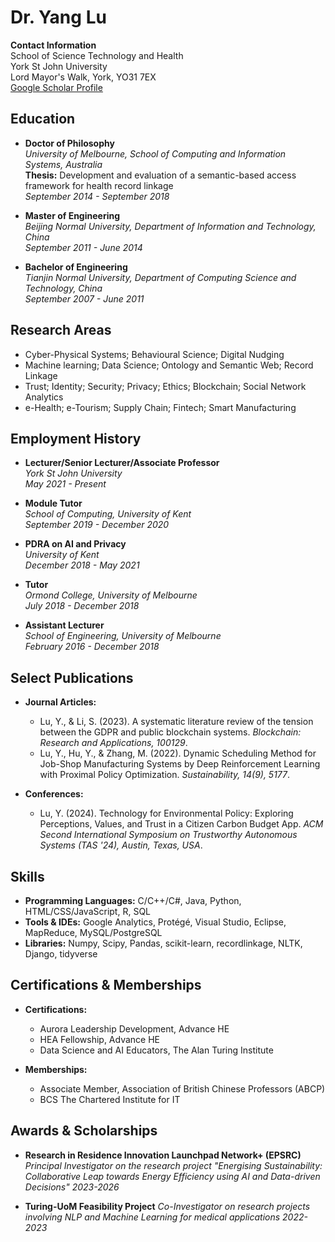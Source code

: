 # Dr. Yang Lu

**Contact Information**  
School of Science Technology and Health  
York St John University  
Lord Mayor's Walk, York, YO31 7EX  
[Google Scholar Profile](#)

## Education

- **Doctor of Philosophy**  
  _University of Melbourne, School of Computing and Information Systems, Australia_  
  **Thesis:** Development and evaluation of a semantic-based access framework for health record linkage  
  _September 2014 - September 2018_

- **Master of Engineering**  
  _Beijing Normal University, Department of Information and Technology, China_  
  _September 2011 - June 2014_

- **Bachelor of Engineering**  
  _Tianjin Normal University, Department of Computing Science and Technology, China_  
  _September 2007 - June 2011_

## Research Areas

- Cyber-Physical Systems; Behavioural Science; Digital Nudging
- Machine learning; Data Science; Ontology and Semantic Web; Record Linkage
- Trust; Identity; Security; Privacy; Ethics; Blockchain; Social Network Analytics
- e-Health; e-Tourism; Supply Chain; Fintech; Smart Manufacturing

## Employment History

- **Lecturer/Senior Lecturer/Associate Professor**  
  _York St John University_  
  _May 2021 - Present_

- **Module Tutor**  
  _School of Computing, University of Kent_  
  _September 2019 - December 2020_

- **PDRA on AI and Privacy**  
  _University of Kent_  
  _December 2018 - May 2021_

- **Tutor**  
  _Ormond College, University of Melbourne_  
  _July 2018 - December 2018_

- **Assistant Lecturer**  
  _School of Engineering, University of Melbourne_  
  _February 2016 - December 2018_

## Select Publications

- **Journal Articles:**
  - Lu, Y., & Li, S. (2023). A systematic literature review of the tension between the GDPR and public blockchain systems. _Blockchain: Research and Applications, 100129_.
  - Lu, Y., Hu, Y., & Zhang, M. (2022). Dynamic Scheduling Method for Job-Shop Manufacturing Systems by Deep Reinforcement Learning with Proximal Policy Optimization. _Sustainability, 14(9), 5177_.

- **Conferences:**
  - Lu, Y. (2024). Technology for Environmental Policy: Exploring Perceptions, Values, and Trust in a Citizen Carbon Budget App. _ACM Second International Symposium on Trustworthy Autonomous Systems (TAS '24), Austin, Texas, USA_.

## Skills

- **Programming Languages:** C/C++/C#, Java, Python, HTML/CSS/JavaScript, R, SQL
- **Tools & IDEs:** Google Analytics, Protégé, Visual Studio, Eclipse, MapReduce, MySQL/PostgreSQL
- **Libraries:** Numpy, Scipy, Pandas, scikit-learn, recordlinkage, NLTK, Django, tidyverse

## Certifications & Memberships

- **Certifications:**
  - Aurora Leadership Development, Advance HE
  - HEA Fellowship, Advance HE
  - Data Science and AI Educators, The Alan Turing Institute

- **Memberships:**
  - Associate Member, Association of British Chinese Professors (ABCP)
  - BCS The Chartered Institute for IT

## Awards & Scholarships

- **Research in Residence Innovation Launchpad Network+ (EPSRC)**
  _Principal Investigator on the research project "Energising Sustainability: Collaborative Leap towards Energy Efficiency using AI and Data-driven Decisions"_
  _2023-2026_

- **Turing-UoM Feasibility Project**
  _Co-Investigator on research projects involving NLP and Machine Learning for medical applications_
  _2022-2023_
